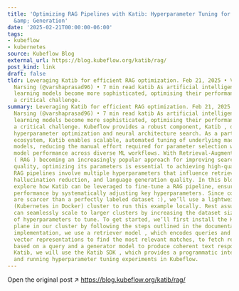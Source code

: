 ```yaml
---
title: 'Optimizing RAG Pipelines with Katib: Hyperparameter Tuning for Better Retrieval
  &amp; Generation'
date: '2025-02-21T00:00:00-06:00'
tags:
- kubeflow
- kubernetes
source: Kubeflow Blog
external_url: https://blog.kubeflow.org/katib/rag/
post_kind: link
draft: false
tldr: Leveraging Katib for efficient RAG optimization. Feb 21, 2025 • Varsha Prasad
  Narsing (@varshaprasad96) • 7 min read katib As artificial intelligence and machine
  learning models become more sophisticated, optimising their performance remains
  a critical challenge.
summary: Leveraging Katib for efficient RAG optimization. Feb 21, 2025 • Varsha Prasad
  Narsing (@varshaprasad96) • 7 min read katib As artificial intelligence and machine
  learning models become more sophisticated, optimising their performance remains
  a critical challenge. Kubeflow provides a robust component, Katib , designed for
  hyperparameter optimization and neural architecture search. As a part of the Kubeflow
  ecosystem, Katib enables scalable, automated tuning of underlying machine learning
  models, reducing the manual effort required for parameter selection while improving
  model performance across diverse ML workflows. With Retrieval-Augmented Generation
  ( RAG ) becoming an increasingly popular approach for improving search and retrieval
  quality, optimizing its parameters is essential to achieving high-quality results.
  RAG pipelines involve multiple hyperparameters that influence retrieval accuracy,
  hallucination reduction, and language generation quality. In this blog, we will
  explore how Katib can be leveraged to fine-tune a RAG pipeline, ensuring optimal
  performance by systematically adjusting key hyperparameters. Since compute resources
  are scarcer than a perfectly labeled dataset :), we’ll use a lightweight Kind cluster
  (Kubernetes in Docker) cluster to run this example locally. Rest assured, this setup
  can seamlessly scale to larger clusters by increasing the dataset size and the number
  of hyperparameters to tune. To get started, we’ll first install the Katib control
  plane in our cluster by following the steps outlined in the documentation. In this
  implementation, we use a retriever model , which encodes queries and documents into
  vector representations to find the most relevant matches, to fetch relevant documents
  based on a query and a generator model to produce coherent text responses. To run
  Katib, we will use the Katib SDK , which provides a programmatic interface for defining
  and running hyperparameter tuning experiments in Kubeflow.
---
```

Open the original post ↗ https://blog.kubeflow.org/katib/rag/
